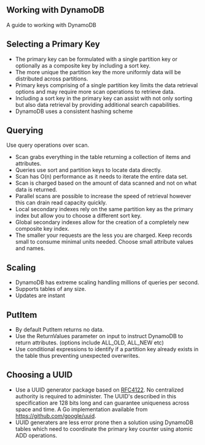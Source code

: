 ## Working with DynamoDB

A guide to working with DynamoDB

## Selecting a Primary Key

- The primary key can be formulated with a single partition key or optionally as a composite key by including a sort key.
- The more unique the partition key the more uniformly data will be distributed across partitions.
- Primary keys comprising of a single partition key limits the data retrieval options and may require more scan operations to retrieve data.
- Including a sort key in the primary key can assist with not only sorting but also data retrieval by providing additional search capabilities.
- DynamoDB uses a consistent hashing scheme

## Querying

Use query operations over scan.

- Scan grabs everything in the table returning a collection of items and attributes.
- Queries use sort and partition keys to locate data directly.
- Scan has O(n) performance as it needs to iterate the entire data set.
- Scan is charged based on the amount of data scanned and not on what data is returned.
- Parallel scans are possible to increase the speed of retrieval however this can drain read capacity quickly.
- Local secondary indexes rely on the same partition key as the primary index but allow you to choose a different sort key.
- Global secondary indexes allow for the creation of a completely new composite key index.
- The smaller your requests are the less you are charged. Keep records small to consume minimal units needed. Choose small attribute values and names.

## Scaling

- DynamoDB has extreme scaling handling millions of queries per second.
- Supports tables of any size.
- Updates are instant

## PutItem

- By default PutItem returns no data.
- Use the ReturnValues parameter on input to instruct DynamoDB to return attributes. (options include ALL_OLD, ALL_NEW etc)
- Use conditional expressions to identify if a partition key already exists in the table thus preventing unexpected overwrites.

## Choosing a UUID

- Use a UUID generator package based on [RFC4122](https://www.rfc-editor.org/rfc/rfc4122.html). No centralized authority is required to administer. The UUID's described in this specification are 128 bits long and can guarantee uniqueness across space and time. A Go implementation available from https://github.com/google/uuid.
- UUID generaters are less error prone then a solution using DynamoDB tables which need to coordinate the primary key counter using atomic ADD operations.
